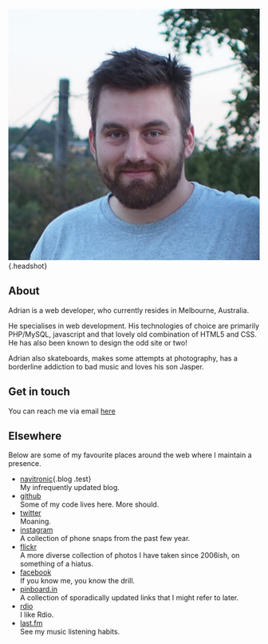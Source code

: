 <div markdown="1" class="min">

![Adrian Palmer](img/head.jpg){.headshot}

</div>
<div markdown="1" class="max">

## About

Adrian is a web developer, who currently resides in Melbourne, Australia.

He specialises in web development. His technologies of choice are primarily PHP/MySQL, javascript
and that lovely old combination of HTML5 and CSS. He has also been known to design the odd site or two!

Adrian also skateboards, makes some attempts at photography, has a borderline addiction to bad music and loves his son Jasper.

## Get in touch

You can reach me via email [here](mailto:hey@adrianpalmer.me)

## Elsewhere

Below are some of my favourite places around the web where I maintain a presence.

- [navitronic](http://navitronic.co){.blog .test}<br/>My infrequently updated blog.
- [github](http://github.com/navitronic)<br/>Some of my code lives here. More should.
- [twitter](http://twitter.com/navitronic)<br/>Moaning.
- [instagram](http://instagram.com/navitronic)<br/>A collection of phone snaps from the past few year.
- [flickr](http://flickr.com/photos/navitronic)<br/>A more diverse collection of photos I have taken since 2006ish, on something of a hiatus.
- [facebook](http://facebook.com/adrianpalmer)<br/>If you know me, you know the drill.
- [pinboard.in](http://pinboard.in/u:navitronic)<br/>A collection of sporadically updated links that I might
refer to later.
- [rdio](http://rdio.com/people/navitronic)<br/>I like Rdio.
- [last.fm](http://www.last.fm/user/navvvv)<br/>See my music listening habits.

</div>